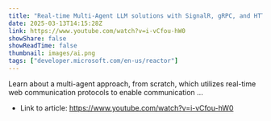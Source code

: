 ```yaml
---
title: "Real-time Multi-Agent LLM solutions with SignalR, gRPC, and HTTP based on Semantic Kernel"
date: 2025-03-13T14:15:28Z
link: https://www.youtube.com/watch?v=i-vCfou-hW0
showShare: false
showReadTime: false
thumbnail: images/ai.png
tags: ["developer.microsoft.com/en-us/reactor"]
---
```

Learn about a multi-agent approach, from scratch, which utilizes real-time web communication protocols to enable communication ...

- Link to article: https://www.youtube.com/watch?v=i-vCfou-hW0